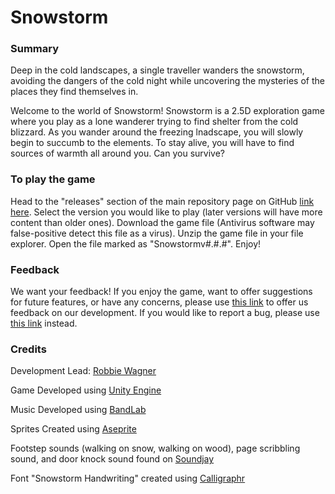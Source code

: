 # Snowstorm

### Summary

Deep in the cold landscapes, a single traveller wanders the snowstorm, avoiding the dangers of the cold night while uncovering the mysteries of the places they find themselves in.

Welcome to the world of Snowstorm! Snowstorm is a 2.5D exploration game where you play as a lone wanderer trying to find shelter from the cold blizzard. 
As you wander around the freezing lnadscape, you will slowly begin to succumb to the elements. 
To stay alive, you will have to find sources of warmth all around you. Can you survive?

### To play the game
Head to the "releases" section of the main repository page on GitHub [link here](github.com/RobbieWagner/Snowstorm).
Select the version you would like to play (later versions will have more content than older ones).
Download the game file (Antivirus software may false-positive detect this file as a virus).
Unzip the game file in your file explorer.
Open the file marked as "Snowstormv#.#.#".
Enjoy!

### Feedback
We want your feedback! If you enjoy the game, want to offer suggestions for future features, or have any concerns, please use [this link](https://forms.gle/k7gvzep81KtP8EHV6) to offer us feedback on our development. If you would like to report a bug, please use [this link](https://forms.gle/hxZq65GDEkVKrWCR8) instead.

### Credits
Development Lead: [Robbie Wagner](https://github.com/RobbieWagner)

Game Developed using [Unity Engine](https://unity.com/)

Music Developed using [BandLab](https://www.bandlab.com/?lang=en)

Sprites Created using [Aseprite](https://www.aseprite.org/)

Footstep sounds (walking on snow, walking on wood), page scribbling sound, and door knock sound found on [Soundjay](https://www.soundjay.com/)

Font "Snowstorm Handwriting" created using [Calligraphr](https://www.calligraphr.com/en/)
